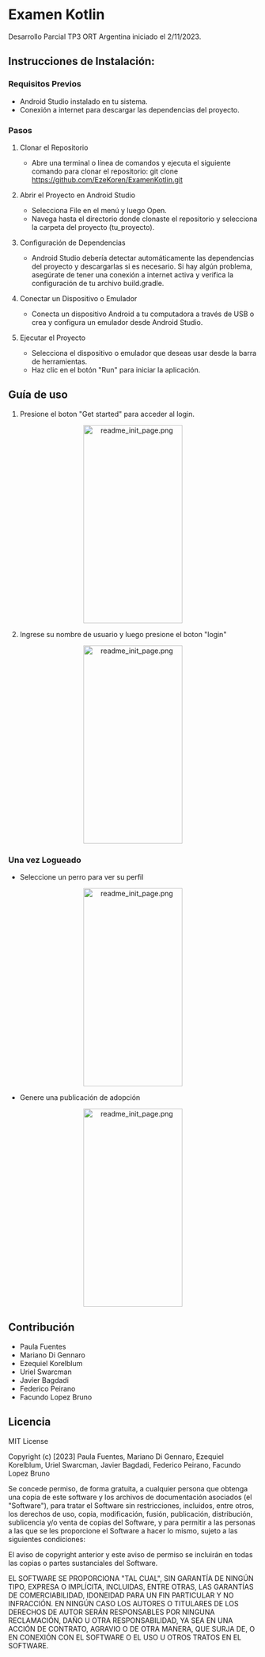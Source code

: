 # Examen Kotlin
Desarrollo Parcial TP3 ORT Argentina iniciado el 2/11/2023.

## Instrucciones de Instalación:

### Requisitos Previos

-  Android Studio instalado en tu sistema.
-  Conexión a internet para descargar las dependencias del proyecto.

### Pasos

1. Clonar el Repositorio
    -  Abre una terminal o línea de comandos y ejecuta el siguiente comando para clonar el repositorio: git clone https://github.com/EzeKoren/ExamenKotlin.git

2. Abrir el Proyecto en Android Studio
    -  Selecciona File en el menú y luego Open.
    -  Navega hasta el directorio donde clonaste el repositorio y selecciona la carpeta del proyecto (tu_proyecto).

3. Configuración de Dependencias
    -  Android Studio debería detectar automáticamente las dependencias del proyecto y descargarlas si es necesario. Si hay algún problema, asegúrate de tener una conexión a internet activa y verifica la configuración de tu archivo build.gradle.

4. Conectar un Dispositivo o Emulador
    -  Conecta un dispositivo Android a tu computadora a través de USB o crea y configura un emulador desde Android Studio.

5. Ejecutar el Proyecto
    - Selecciona el dispositivo o emulador que deseas usar desde la barra de herramientas.
    - Haz clic en el botón "Run"  para iniciar la aplicación.

## Guía de uso

1. Presione el boton "Get started" para acceder al login.

<p align="center">
  <img src="https://github.com/EzeKoren/ExamenKotlin/blob/facundo/readme/app/src/main/res/drawable/readme_init_page.png" alt="readme_init_page.png" width="200" height="400">
</p>

2. Ingrese su nombre de usuario y luego presione el boton "login"

<p align="center">
  <img src="https://github.com/EzeKoren/ExamenKotlin/blob/facundo/readme/app/src/main/res/drawable/readme_login_page.png" alt="readme_init_page.png" width="200" height="400">
</p>

### Una vez Logueado

  -  Seleccione un perro para ver su perfil  

<p align="center">
  <img src="https://github.com/EzeKoren/ExamenKotlin/blob/facundo/readme/app/src/main/res/drawable/readme_home_page.png" alt="readme_init_page.png" width="200" height="400">
</p>

  -  Genere una publicación de adopción 

<p align="center">
  <img src="https://github.com/EzeKoren/ExamenKotlin/blob/facundo/readme/app/src/main/res/drawable/readme_form_page.png" alt="readme_init_page.png" width="200" height="400">
</p>

## Contribución

-  Paula Fuentes
-  Mariano Di Gennaro
-  Ezequiel Korelblum
-  Uriel Swarcman
-  Javier Bagdadi
-  Federico Peirano
-  Facundo Lopez Bruno

## Licencia 

MIT License

Copyright (c) [2023] Paula Fuentes, Mariano Di Gennaro, Ezequiel Korelblum, Uriel Swarcman, Javier Bagdadi, Federico Peirano, Facundo Lopez Bruno

Se concede permiso, de forma gratuita, a cualquier persona que obtenga una copia de este software y los archivos de documentación asociados (el "Software"), para tratar el Software sin restricciones, incluidos, entre otros, los derechos de uso, copia, modificación, fusión, publicación, distribución, sublicencia y/o venta de copias del Software, y para permitir a las personas a las que se les proporcione el Software a hacer lo mismo, sujeto a las siguientes condiciones:

El aviso de copyright anterior y este aviso de permiso se incluirán en todas las copias o partes sustanciales del Software.

EL SOFTWARE SE PROPORCIONA "TAL CUAL", SIN GARANTÍA DE NINGÚN TIPO, EXPRESA O IMPLÍCITA, INCLUIDAS, ENTRE OTRAS, LAS GARANTÍAS DE COMERCIABILIDAD, IDONEIDAD PARA UN FIN PARTICULAR Y NO INFRACCIÓN. EN NINGÚN CASO LOS AUTORES O TITULARES DE LOS DERECHOS DE AUTOR SERÁN RESPONSABLES POR NINGUNA RECLAMACIÓN, DAÑO U OTRA RESPONSABILIDAD, YA SEA EN UNA ACCIÓN DE CONTRATO, AGRAVIO O DE OTRA MANERA, QUE SURJA DE, O EN CONEXIÓN CON EL SOFTWARE O EL USO U OTROS TRATOS EN EL SOFTWARE.
